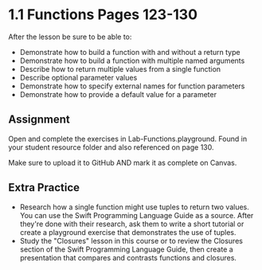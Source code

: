 # 1.1 Functions Pages 123-130 #

After the lesson be sure to be able to:
- Demonstrate how to build a function with and without a return type
- Demonstrate how to build a function with multiple named arguments
- Describe how to return multiple values from a single function
- Describe optional parameter values
- Demonstrate how to specify external names for function parameters
- Demonstrate how to provide a default value for a parameter

## Assignment ##

Open and complete the exercises in Lab-Functions.playground. Found in your student resource folder and also referenced on page 130.

Make sure to upload it to GitHub AND mark it as complete on Canvas.

## Extra Practice ##

- Research how a single function might use tuples to return two values. You can use the Swift Programming Language Guide as a source. After they're done with their research, ask them to write a short tutorial or create a playground exercise that demonstrates the use of tuples.
- Study the "Closures" lesson in this course or to review the Closures section of the Swift Programming Language Guide, then create a presentation that compares and contrasts functions and closures.
